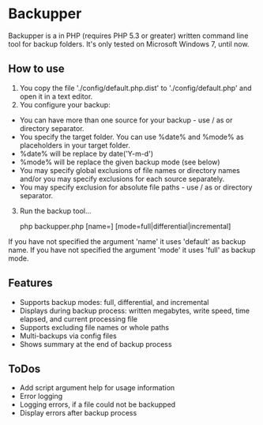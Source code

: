 Backupper
===

Backupper is a in PHP (requires PHP 5.3 or greater) written command line tool for backup folders.
It's only tested on Microsoft Windows 7, until now.

[On GitHub]: https://github.com/sigma-z/Backupper

How to use
---

1. You copy the file './config/default.php.dist' to './config/default.php' and open it in a text editor.
2. You configure your backup:
 * You can have more than one source for your backup - use / as or directory separator.
 * You specify the target folder. You can use %date% and %mode% as placeholders in your target folder.
  * %date% will be replace by date('Y-m-d')
  * %mode% will be replace the given backup mode (see below)
 * You may specify global exclusions of file names or directory names and/or you may specify exclusions for each source separately.
 * You may specify exclusion for absolute file paths - use / as or directory separator.

3. Run the backup tool...

    php backupper.php [name=<backup name>] [mode=full|differential|incremental]

If you have not specified the argument 'name' it uses 'default' as backup name.
If you have not specified the argument 'mode' it uses 'full' as backup mode.

Features
---
 * Supports backup modes: full, differential, and incremental
 * Displays during backup process: written megabytes, write speed, time elapsed, and current processing file
 * Supports excluding file names or whole paths
 * Multi-backups via config files
 * Shows summary at the end of backup process

ToDos
---
 * Add script argument help for usage information
 * Error logging
  * Logging errors, if a file could not be backupped
  * Display errors after backup process
